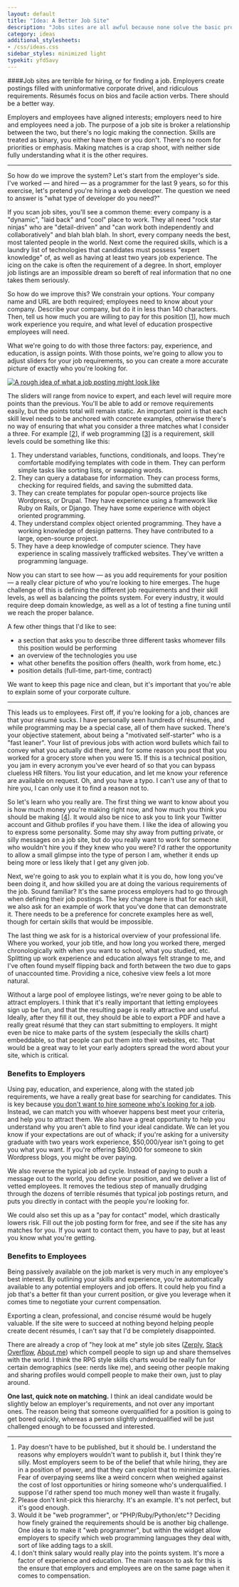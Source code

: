 ```yaml
---
layout: default
title: "Idea: A Better Job Site"
description: "Jobs sites are all awful because none solve the basic problem: what employers want vs. what employees want are opposed."
category: ideas
additional_stylesheets: 
- /css/ideas.css
sidebar_styles: minimized light
typekit: yfd5avy
---
```

####Job sites are terrible for hiring, or for finding a job. Employers create postings filled with uninformative corporate drivel, and ridiculous requirements. Résumés focus on bios and facile action verbs. There should be a better way.

Employers and employees have aligned interests; employers need to hire and employees need a job. The purpose of a job site is broker a relationship between the two, but there's no logic making the connection. Skills are treated as binary, you either have them or you don't. There's no room for priorities or emphasis. Making matches is a crap shoot, with neither side fully understanding what it is the other requires.

---

So how do we improve the system? Let's start from the employer's side. I've worked — and hired — as a programmer for the last 9 years, so for this exercise, let's pretend you're hiring a web developer. The question we need to answer is "what type of developer do you need?"

If you scan job sites, you'll see a common theme: every company is a "dynamic", "laid back" and "cool" place to work. They all need "rock star ninjas" who are "detail-driven" and "can work both independently and collaboratively" and blah blah blah. In short, every company needs the best, most talented people in the world. Next come the required skills, which is a laundry list of technologies that candidates must possess "expert knowledge" of, as well as having at least two years job experience. The icing on the cake is often the requirement of a degree. In short, employer job listings are an impossible dream so bereft of real information that no one takes them seriously.

So how do we improve this? We constrain your options. Your company name and URL are both required; employees need to know about your company. Describe your company, but do it in less than 140 characters. Then, tell us how much you are willing to pay for this position \[[1](#footnotes)\], how much work experience you require, and what level of education prospective employees will need. 

What we're going to do with those three factors: pay, experience, and education, is assign points. With those points, we're going to allow you to adjust sliders for your job requirements, so you can create a more accurate picture of exactly who you're looking for.

[![A rough idea of what a job posting might look like](http://static.keithsilgard.com/images/ideas/jobs-employer.jpg)](http://static.keithsilgard.com/images/ideas/jobs-employer.jpg)

The sliders will range from novice to expert, and each level will require more points than the previous. You'll be able to add or remove requirements easily, but the points total will remain static. An important point is that each skill level needs to be anchored with concrete examples, otherwise there's no way of ensuring that what you consider a three matches what I consider a three. For example \[[2](#footnotes)\], if web programming \[[3](#footnotes)\] is a requirement, skill levels could be something like this:

1. They understand variables, functions, conditionals, and loops. They're comfortable modifying templates with code in them. They can perform simple tasks like sorting lists, or swapping words.
2. They can query a database for information. They can process forms, checking for required fields, and saving the submitted data.
3. They can create templates for popular open-source projects like Wordpress, or Drupal. They have experience using a framework like Ruby on Rails, or Django. They have some experience with object oriented programming.
4. They understand complex object oriented programming. They have a working knowledge of design patterns. They have contributed to a large, open-source project.
5. They have a deep knowledge of computer science. They have experience in scaling massively trafficked websites. They've written a programming language.

Now you can start to see how — as you add requirements for your position — a really clear picture of who you're looking to hire emerges. The huge challenge of this is defining the different job requirements and their skill levels, as well as balancing the points system. For every industry, it would require deep domain knowledge, as well as a lot of testing a fine tuning until we reach the proper balance.

A few other things that I'd like to see:

* a section that asks you to describe three different tasks whomever fills this position would be performing
* an overview of the technologies you use
* what other benefits the position offers (health, work from home, etc.)
* position details (full-time, part-time, contract)

We want to keep this page nice and clean, but it's important that you're able to explain some of your corporate culture.

---

This leads us to employees. First off, if you're looking for a job, chances are that your résumé sucks. I have personally seen hundreds of résumés, and while programming may be a special case, all of them have sucked. There's your objective statement, about being a "motivated self-starter" who is a "fast leaner". Your list of previous jobs with action word bullets which fail to convey what you actually did there, and for some reason you post that you worked for a grocery store when you were 15. If this is a technical position, you jam in every acronym you've ever heard of so that you can bypass clueless HR filters. You list your education, and let me know your reference are available on request. Oh, and you have a typo. I can't use any of that to hire you, I can only use it to find a reason not to.

So let's learn who you really are. The first thing we want to know about you is how much money you're making right now, and how much you think you should be making \[[4](#footnotes)\]. It would also be nice to ask you to link your Twitter account and Github profiles if you have them. I like the idea of allowing you to express some personality. Some may shy away from putting private, or silly messages on a job site, but do you really want to work for someone who wouldn't hire you if they knew who you were? I'd rather the opportunity to allow a small glimpse into the type of person I am, whether it ends up being more or less likely that I get any given job.

Next, we're going to ask you to explain what it is you do, how long you've been doing it, and how skilled you are at doing the various requirements of the job. Sound familiar? It's the same process employers had to go through when defining their job postings. The key change here is that for each skill, we also ask for an example of work that you've done that can demonstrate it. There needs to be a preference for concrete examples here as well, though for certain skills that would be impossible. 

The last thing we ask for is a historical overview of your professional life. Where you worked, your job title, and how long you worked there, merged chronologically with when you want to school, what you studied, etc. Splitting up work experience and education always felt strange to me, and I've often found myself flipping back and forth between the two due to gaps of unaccounted time. Providing a nice, cohesive view feels a lot more natural.

Without a large pool of employee listings, we're never going to be able to attract employers. I think that it's really important that letting employees sign up be fun, and that the resulting page is really attractive and useful. Ideally, after they fill it out, they should be able to export a PDF and have a really great résumé that they can start submitting to employers. It might even be nice to make parts of the system (especially the skills chart) embeddable, so that people can put them into their websites, etc. That would be a great way to let your early adopters spread the word about your site, which is critical. 

### Benefits to Employers

Using pay, education, and experience, along with the stated job requirements, we have a really great base for searching for candidates. This is key because [you don't want to hire someone who's looking for a job](http://www.joelonsoftware.com/articles/FindingGreatDevelopers.html). Instead, we can match you with whoever happens best meet your criteria, and help you to attract them. We also have a great opportunity to help you understand why you aren't able to find your ideal candidate. We can let you know if your expectations are out of whack; if you're asking for a university graduate with two years work experience, $50,000/year isn't going to get you what you want. If you're offering $80,000 for someone to skin Wordpress blogs, you might be over paying.

We also reverse the typical job ad cycle. Instead of paying to push a message out to the world, you define your position, and we deliver a list of vetted employees. It removes the tedious step of manually drudging through the dozens of terrible résumés that typical job postings return, and puts you directly in contact with the people you're looking for.

We could also set this up as a "pay for contact" model, which drastically lowers risk. Fill out the job posting form for free, and see if the site has any matches for you. If you want to contact them, you have to pay, but at least you know what you're getting.

### Benefits to Employees

Being passively available on the job market is very much in any employee's best interest. By outlining your skills and experience, you're automatically available to any potential employers and job offers. It could help you find a job that's a better fit than your current position, or give you leverage when it comes time to negotiate your current compensation.

Exporting a clean, professional, and concise résumé would be hugely valuable. If the site were to succeed at nothing beyond helping people create decent résumés, I can't say that I'd be completely disappointed.

There are already a crop of "hey look at me" style job sites ([Zerply](http://zerply.com), [Stack Overflow](http://careers.stackoverflow.com), [About.me](http://about.me)) which compell people to sign up and share themselves with the world. I think the RPG style skills charts would be really fun for certain demographics (see: nerds like me), and seeing other people making and sharing profiles would compell people to make their own, just to play around.

**One last, quick note on matching.** I think an ideal candidate would be slightly below an employer's requirements, and not over any important ones. The reason being that someone overqualified for a position is going to get bored quickly, whereas a person slightly underqualified will be just challenged enough to be focussed and interested.

<hr id="footnotes">

1. Pay doesn't have to be published, but it should be. I understand the reasons why employers wouldn't want to publish it, but I think they're silly. Most employers seem to be of the belief that while hiring, they are in a position of power, and that they can exploit that to minimize salaries. Fear of overpaying seems like a weird concern when weighed against the cost of lost opportunities or hiring someone who's underqualified. I suppose I'd rather spend too much money well than waste it frugally.
2. Please don't knit-pick this hierarchy. It's an example. It's not perfect, but it's good enough.
3. Would it be "web programmer", or "PHP/Ruby/Python/etc"? Deciding how finely grained the requirements should be is another big challenge. One idea is to make it "web programmer", but within the widget allow employers to specify which web programming languages they deal with, sort of like adding tags to a skill.
4. I don't think salary would really play into the points system. It's more a factor of experience and education. The main reason to ask for this is the ensure that employers and employees are on the same page when it comes to compensation.